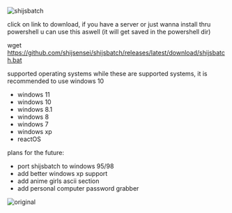 ![shijsbatch](https://github.com/user-attachments/assets/93a5bbf3-4f8e-47b8-8a41-79c614ff39b5)

click on link to download, if you have a server or just wanna install thru powershell u can use this aswell (it will get saved in the powershell dir)

wget https://github.com/shijsensei/shijsbatch/releases/latest/download/shijsbatch.bat 

supported operating systems while these are supported systems, it is recommended to use windows 10

- windows 11
- windows 10
- windows 8.1
- windows 8
- windows 7
- windows xp
- reactOS

plans for the future:
- port shijsbatch to windows 95/98
- add better windows xp support
- add anime girls ascii section
- add personal computer password grabber

 ![original](https://github.com/user-attachments/assets/ed607000-4dc9-404b-8390-61ef2931e909)
